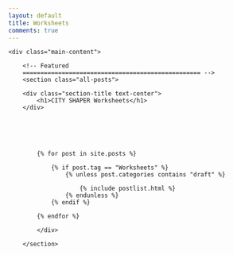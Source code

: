 ```yaml
---
layout: default
title: Worksheets
comments: true
---
```



<!-- We reopen main-content and container -->

<div class="container-fluid">

    <div class="main-content">

        <!-- Featured
        ================================================== -->
        <section class="all-posts">

        <div class="section-title text-center">
            <h1>CITY SHAPER Worksheets</h1>
        </div>
<br><br><br>
            <div class="row listfeaturedtag">

            {% for post in site.posts %}

                {% if post.tag == "Worksheets" %}
                    {% unless post.categories contains "draft" %}

                        {% include postlist.html %}
                    {% endunless %}
                {% endif %}

            {% endfor %}

            </div>

        </section>
